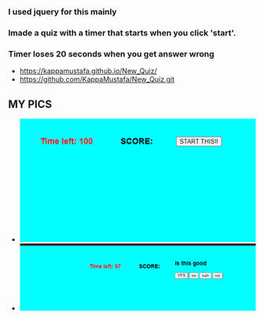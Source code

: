 ### I used jquery for this mainly
### Imade a quiz with a timer that starts when you click 'start'.
### Timer loses 20 seconds when you get answer wrong
* https://kappamustafa.github.io/New_Quiz/
* https://github.com/KappaMustafa/New_Quiz.git

## MY PICS
* ![quiz](/assets/quizRemake.png)
* ![quiz](/assets/quizRemake2.png)

